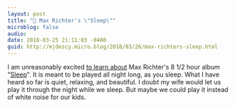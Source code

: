 ```yaml
---
layout: post
title: "🎵 Max Richter's \"Sleep\""
microblog: false
audio: 
date: 2018-03-25 21:11:03 -0400
guid: http://mjdescy.micro.blog/2018/03/26/max-richters-sleep.html
---
```

I am unreasonably excited [to learn about](https://kottke.org/18/03/max-richters-sleep-an-8-hour-album-designed-to-be-listened-to-while-you-sleep) Max Richter's 8 1/2 hour album "[Sleep](https://itunes.apple.com/us/album/sleep/1358135251)". It is meant to be played all night long, as you sleep. What I have heard so far is quiet, relaxing, and beautiful. I doubt my wife would let us play it through the night while we sleep. But maybe we could play it instead of white noise for our kids.
